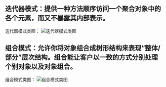 ## 迭代器模式：提供一种方法顺序访问一个聚合对象中的各个元素，而又不暴露其内部表示。

迭代器模式类图：
![迭代器模式类图](http://ww1.sinaimg.cn/large/6ad5a571ly1g22laccjoej20ob0g3tag.jpg)

## 组合模式：允许你将对象组合成树形结构来表现“整体/部分”层次结构。组合能让客户以一致的方式分别处理个别对象以及对象组合。

组合模式类图：
![组合模式类图](http://ww1.sinaimg.cn/large/6ad5a571ly1g23lvptdy9j20ow0jl3zp.jpg)